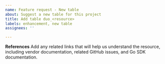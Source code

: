 ```yaml
---
name: Feature request - New table
about: Suggest a new table for this project
title: Add table duo_<resource>
labels: enhancement, new table
assignees: ''

---
```


**References**
Add any related links that will help us understand the resource, including vendor documentation, related GitHub issues, and Go SDK documentation.

